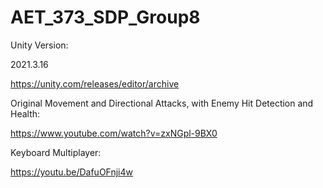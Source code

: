 # AET_373_SDP_Group8
Unity Version:

2021.3.16

https://unity.com/releases/editor/archive

Original Movement and Directional Attacks, with Enemy Hit Detection and Health:

https://www.youtube.com/watch?v=zxNGpl-9BX0

Keyboard Multiplayer:

https://youtu.be/DafuOFnji4w
